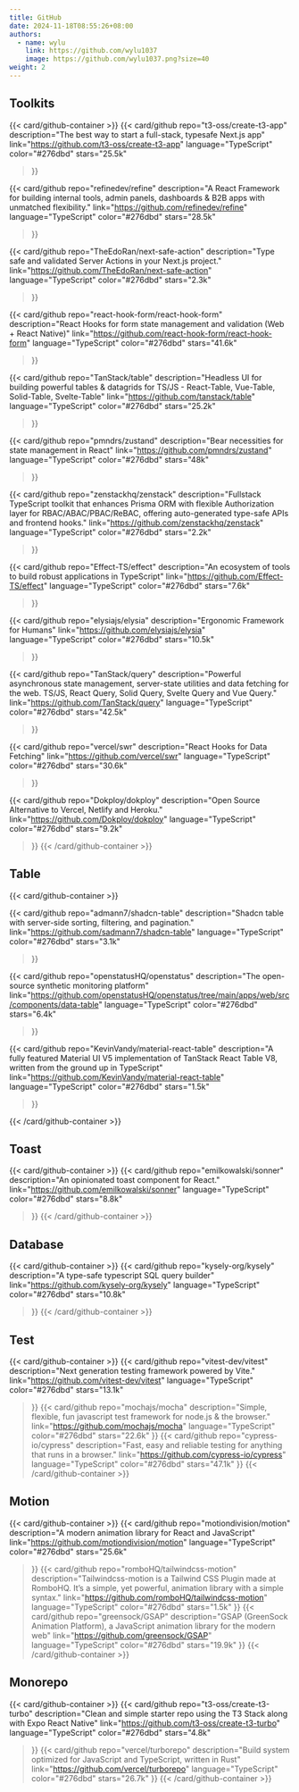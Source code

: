 ```yaml
---
title: GitHub
date: 2024-11-18T08:55:26+08:00
authors:
  - name: wylu
    link: https://github.com/wylu1037
    image: https://github.com/wylu1037.png?size=40
weight: 2
---
```

## Toolkits

{{< card/github-container >}}
  {{< 
    card/github 
    repo="t3-oss/create-t3-app"
    description="The best way to start a full-stack, typesafe Next.js app"
    link="https://github.com/t3-oss/create-t3-app"
    language="TypeScript"
    color="#276dbd"
    stars="25.5k" 
  >}}

  {{<
    card/github 
    repo="refinedev/refine"
    description="A React Framework for building internal tools, admin panels, dashboards & B2B apps with unmatched flexibility."
    link="https://github.com/refinedev/refine"
    language="TypeScript"
    color="#276dbd"
    stars="28.5k" 
  >}}

  {{< 
    card/github 
    repo="TheEdoRan/next-safe-action"
    description="Type safe and validated Server Actions in your Next.js project."
    link="https://github.com/TheEdoRan/next-safe-action"
    language="TypeScript"
    color="#276dbd"
    stars="2.3k" 
  >}}


  {{< 
    card/github 
    repo="react-hook-form/react-hook-form"
    description="React Hooks for form state management and validation (Web + React Native)"
    link="https://github.com/react-hook-form/react-hook-form"
    language="TypeScript"
    color="#276dbd"
    stars="41.6k" 
  >}}


  {{<
    card/github 
    repo="TanStack/table"
    description="Headless UI for building powerful tables & datagrids for TS/JS - React-Table, Vue-Table, Solid-Table, Svelte-Table"
    link="https://github.com/tanstack/table"
    language="TypeScript"
    color="#276dbd"
    stars="25.2k" 
  >}}


  {{<
    card/github 
    repo="pmndrs/zustand"
    description="Bear necessities for state management in React"
    link="https://github.com/pmndrs/zustand"
    language="TypeScript"
    color="#276dbd"
    stars="48k" 
  >}}

  {{<
    card/github 
    repo="zenstackhq/zenstack"
    description="Fullstack TypeScript toolkit that enhances Prisma ORM with flexible Authorization layer for RBAC/ABAC/PBAC/ReBAC, offering auto-generated type-safe APIs and frontend hooks."
    link="https://github.com/zenstackhq/zenstack"
    language="TypeScript"
    color="#276dbd"
    stars="2.2k" 
  >}}

  {{<
    card/github 
    repo="Effect-TS/effect"
    description="An ecosystem of tools to build robust applications in TypeScript"
    link="https://github.com/Effect-TS/effect"
    language="TypeScript"
    color="#276dbd"
    stars="7.6k" 
  >}}

  {{<
    card/github 
    repo="elysiajs/elysia"
    description="Ergonomic Framework for Humans"
    link="https://github.com/elysiajs/elysia"
    language="TypeScript"
    color="#276dbd"
    stars="10.5k" 
  >}}

  {{<
    card/github 
    repo="TanStack/query"
    description="Powerful asynchronous state management, server-state utilities and data fetching for the web. TS/JS, React Query, Solid Query, Svelte Query and Vue Query."
    link="https://github.com/TanStack/query"
    language="TypeScript"
    color="#276dbd"
    stars="42.5k" 
  >}}

  {{<
    card/github 
    repo="vercel/swr"
    description="React Hooks for Data Fetching"
    link="https://github.com/vercel/swr"
    language="TypeScript"
    color="#276dbd"
    stars="30.6k" 
  >}}

  {{<
    card/github 
    repo="Dokploy/dokploy"
    description="Open Source Alternative to Vercel, Netlify and Heroku."
    link="https://github.com/Dokploy/dokploy"
    language="TypeScript"
    color="#276dbd"
    stars="9.2k" 
  >}}
  {{< /card/github-container >}}

  ## Table
  {{< card/github-container >}}

  {{<
    card/github 
    repo="admann7/shadcn-table"
    description="Shadcn table with server-side sorting, filtering, and pagination."
    link="https://github.com/sadmann7/shadcn-table"
    language="TypeScript"
    color="#276dbd"
    stars="3.1k" 
  >}}

  {{<
    card/github 
    repo="openstatusHQ/openstatus"
    description="The open-source synthetic monitoring platform"
    link="https://github.com/openstatusHQ/openstatus/tree/main/apps/web/src/components/data-table"
    language="TypeScript"
    color="#276dbd"
    stars="6.4k" 
  >}}


  {{<
    card/github 
    repo="KevinVandy/material-react-table"
    description="A fully featured Material UI V5 implementation of TanStack React Table V8, written from the ground up in TypeScript"
    link="https://github.com/KevinVandy/material-react-table"
    language="TypeScript"
    color="#276dbd"
    stars="1.5k" 
  >}}

{{< /card/github-container >}}

## Toast

{{< card/github-container >}}
  {{<
    card/github 
    repo="emilkowalski/sonner"
    description="An opinionated toast component for React."
    link="https://github.com/emilkowalski/sonner"
    language="TypeScript"
    color="#276dbd"
    stars="8.8k" 
  >}}
{{< /card/github-container >}}

## Database

{{< card/github-container >}}
  {{<
    card/github 
    repo="kysely-org/kysely"
    description="A type-safe typescript SQL query builder"
    link="https://github.com/kysely-org/kysely"
    language="TypeScript"
    color="#276dbd"
    stars="10.8k" 
  >}}
{{< /card/github-container >}}

## Test

{{< card/github-container >}}
  {{<
    card/github 
    repo="vitest-dev/vitest"
    description="Next generation testing framework powered by Vite."
    link="https://github.com/vitest-dev/vitest"
    language="TypeScript"
    color="#276dbd"
    stars="13.1k" 
  >}}
  {{<
    card/github 
    repo="mochajs/mocha"
    description="Simple, flexible, fun javascript test framework for node.js & the browser."
    link="https://github.com/mochajs/mocha"
    language="TypeScript"
    color="#276dbd"
    stars="22.6k" 
  >}}
  {{<
    card/github 
    repo="cypress-io/cypress"
    description="Fast, easy and reliable testing for anything that runs in a browser."
    link="https://github.com/cypress-io/cypress"
    language="TypeScript"
    color="#276dbd"
    stars="47.1k" 
  >}}
{{< /card/github-container >}}


## Motion

{{< card/github-container >}}
  {{<
    card/github 
    repo="motiondivision/motion"
    description="A modern animation library for React and JavaScript"
    link="https://github.com/motiondivision/motion"
    language="TypeScript"
    color="#276dbd"
    stars="25.6k" 
  >}}
  {{<
    card/github 
    repo="romboHQ/tailwindcss-motion"
    description="Tailwindcss-motion is a Tailwind CSS Plugin made at RomboHQ. It’s a simple, yet powerful, animation library with a simple syntax."
    link="https://github.com/romboHQ/tailwindcss-motion"
    language="TypeScript"
    color="#276dbd"
    stars="1.5k" 
  >}}
  {{<
    card/github 
    repo="greensock/GSAP"
    description="GSAP (GreenSock Animation Platform), a JavaScript animation library for the modern web"
    link="https://github.com/greensock/GSAP"
    language="TypeScript"
    color="#276dbd"
    stars="19.9k" 
  >}}
{{< /card/github-container >}}

## Monorepo

{{< card/github-container >}}
{{<
card/github
repo="t3-oss/create-t3-turbo"
description="Clean and simple starter repo using the T3 Stack along with Expo React Native"
link="https://github.com/t3-oss/create-t3-turbo"
language="TypeScript"
color="#276dbd"
stars="4.8k"
>}}
{{<
card/github
repo="vercel/turborepo"
description="Build system optimized for JavaScript and TypeScript, written in Rust"
link="https://github.com/vercel/turborepo"
language="TypeScript"
color="#276dbd"
stars="26.7k"
>}}
{{< /card/github-container >}}